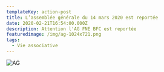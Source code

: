 ```yaml
---
templateKey: action-post
title: L’assemblée générale du 14 mars 2020 est reportée
date: 2020-02-21T16:54:00.000Z
description: Attention l'AG FNE BFC est reportée
featuredimage: /img/ag-1024x721.png
tags:
  - Vie associative
---
```

![AG](/img/ag-1024x721.png?nf_resize=fit&w=400#img-center "AG")
